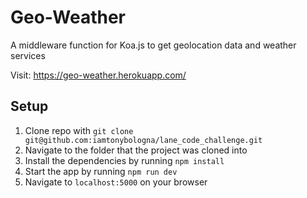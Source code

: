 # Geo-Weather
A middleware function for Koa.js to get geolocation data and weather services

Visit: https://geo-weather.herokuapp.com/

## Setup
1. Clone repo with `git clone git@github.com:iamtonybologna/lane_code_challenge.git`
2. Navigate to the folder that the project was cloned into
3. Install the dependencies by running `npm install`
4. Start the app by running `npm run dev`
5. Navigate to `localhost:5000` on your browser
